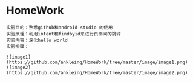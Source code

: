 HomeWork
=
    实验目的：熟悉github和android studio 的使用
    实验原理：利用intent和findbyid来进行页面间的跳转
    实验内容：深化hello world
    实验步骤：

    ![image1](https://github.com/ankleing/HomeWork/tree/master/image/image1.png)
    ![image2](https://github.com/ankleing/HomeWork/tree/master/image/image2.png)
